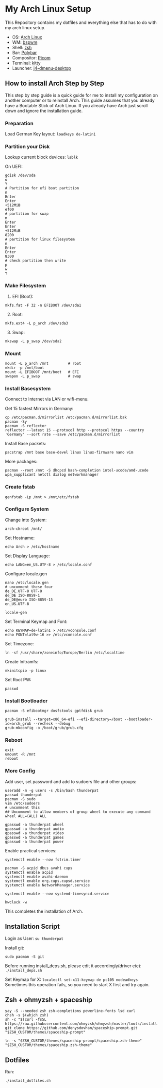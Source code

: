 # My Arch Linux Setup
This Repository contains my dotfiles and everything else that has to do with my arch linux setup.

+ OS: [Arch Linux](https://www.archlinux.org/)
+ WM: [bspwm](https://github.com/baskerville/bspwm)
+ Shell: [zsh](https://www.zsh.org/)
+ Bar: [Polybar](https://github.com/polybar/polybar)
+ Compositor: [Picom](https://github.com/yshui/picom)
+ Terminal: [kitty](https://github.com/kovidgoyal/kitty)
+ Launcher: [j4-dmenu-desktop](https://github.com/enkore/j4-dmenu-desktop)

## How to install Arch Step by Step
This step by step guide is a quick guide for me to install my configuration on another computer or to reinstall Arch.
This guide assumes that you already have a Bootable Stick of Arch Linux. If you already have Arch just scroll down and ignore the installation guide.

### Preparation
Load German Key layout:
```loadkeys de-latin1```

### Partition your Disk
Lookup current block devices:
```lsblk```

On UEFI:
```
gdisk /dev/sda
o
Y
# Partition for efi boot partition
n
Enter
Enter
+512MiB
ef00
# partition for swap
n
Enter
Enter
+512MiB
8200
# partition for linux filesystem
n
Enter
Enter
8300
# check partition then write
p
w
Y
```
### Make Filesystem
1. EFI (Boot):
```
mkfs.fat -F 32 -n EFIBOOT /dev/sda1
```

2. Root:
```
mkfs.ext4 -L p_arch /dev/sda3
```

3. Swap:
```
mkswap -L p_swap /dev/sda2
```

### Mount
```
mount -L p_arch /mnt         # root
mkdir -p /mnt/boot
mount -L EFIBOOT /mnt/boot   # EFI
swapon -L p_swap             # swap
```

### Install Basesystem
Connect to Internet via LAN or wifi-menu.

Get 15 fastest Mirrors in Germany:
```
cp /etc/pacman.d/mirrorlist /etc/pacman.d/mirrorlist.bak
pacman -Sy
pacman -S reflector
reflector --latest 15 --protocol http --protocol https --country 'Germany' --sort rate --save /etc/pacman.d/mirrorlist
```

Install Base packets:
```
pacstrap /mnt base base-devel linux linux-firmware nano vim
```

More packages:
```
pacman --root /mnt -S dhcpcd bash-completion intel-ucode/amd-ucode wpa_supplicant netctl dialog networkmanager
```
### Create fstab
```
genfstab -Lp /mnt > /mnt/etc/fstab
```

### Configure System
Change into System:
```
arch-chroot /mnt/
```

Set Hostname:
```
echo Arch > /etc/hostname
```

Set Display Language:
```
echo LANG=en_US.UTF-8 > /etc/locale.conf
```

Configure locale.gen
```
nano /etc/locale.gen
# uncomment these four
de_DE.UTF-8 UTF-8
de_DE ISO-8859-1
de_DE@euro ISO-8859-15
en_US.UTF-8

locale-gen
```

Set Terminal Keymap and Font:
```
echo KEYMAP=de-latin1 > /etc/vconsole.conf
echo FONT=lat9w-16 >> /etc/vconsole.conf
```

Set Timezone:
```
ln -sf /usr/share/zoneinfo/Europe/Berlin /etc/localtime
```

Create Initramfs:
```
mkinitcpio -p linux
```

Set Root PW:
```
passwd
```
### Install Bootloader
```
pacman -S efibootmgr dosfstools gptfdisk grub
```

```
grub-install --target=x86_64-efi --efi-directory=/boot --bootloader-id=arch_grub --recheck --debug
grub-mkconfig -o /boot/grub/grub.cfg
```

### Reboot
```
exit
umount -R /mnt
reboot
```

### More Config
Add user, set password and add to sudoers file and other groups:
```
useradd -m -g users -s /bin/bash thunderpat
passwd thunderpat
pacman -S sudo
vim /etc/sudoers
# uncomment this
## Uncomment to allow members of group wheel to execute any command
wheel ALL=(ALL) ALL

gpasswd -a thunderpat wheel
gpasswd -a thunderpat audio
gpasswd -a thunderpat video
gpasswd -a thunderpat games
gpasswd -a thunderpat power
```

Enable practical services:
```
systemctl enable --now fstrim.timer

pacman -S acpid dbus avahi cups
systemctl enable acpid
systemctl enable avahi-daemon
systemctl enable org.cups.cupsd.service
systemctl enable NetworkManager.service

systemctl enable --now systemd-timesyncd.service

hwclock -w
```

This completes the installation of Arch.

## Installation Script
Login as User:
```su thunderpat```

Install git:
```
sudo pacman -S git
```
Before running install_deps.sh, please edit it accordingly(driver etc):
```./install_deps.sh```


Set Keymap for X:
```localectl set-x11-keymap de pc105 nodeadkeys```
Sometimes this operation fails, so you need to start X first and try again.

## Zsh + ohmyzsh + spaceship
```
yay -S --needed zsh zsh-completions powerline-fonts lsd curl
chsh -s $(which zsh)
sh -c "$(curl -fsSL https://raw.githubusercontent.com/ohmyzsh/ohmyzsh/master/tools/install.sh)"
git clone https://github.com/denysdovhan/spaceship-prompt.git "$ZSH_CUSTOM/themes/spaceship-prompt"

ln -s "$ZSH_CUSTOM/themes/spaceship-prompt/spaceship.zsh-theme" "$ZSH_CUSTOM/themes/spaceship.zsh-theme"
```

## Dotfiles
Run:
```
./install_dotfiles.sh
```
